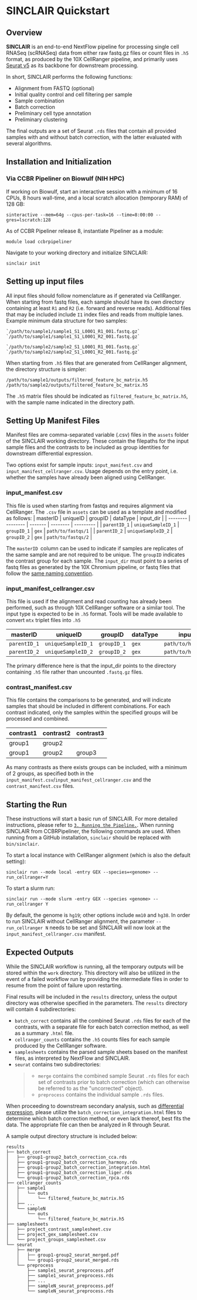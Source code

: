# SINCLAIR Quickstart

## Overview

**SINCLAIR** is an end-to-end NextFlow pipeline for processing single cell RNASeq (scRNASeq) data from either raw fastq.gz files or count files in `.h5` format, as produced by the 10X CellRanger pipeline, and primarily uses [Seurat v5](https://www.satijalab.org/Seurat) as its backbone for downstream processing.

In short, SINCLAIR performs the following functions:

- Alignment from FASTQ (optional)
- Initial quality control and cell filtering per sample
- Sample combination
- Batch correction
- Preliminary cell type annotation
- Preliminary clustering

The final outputs are a set of Seurat `.rds` files that contain all provided samples with and without batch correction, with the latter evaluated with several algorithms.

## Installation and Initialization

### Via CCBR Pipeliner on Biowulf (NIH HPC)

If working on Biowulf, start an interactive session with a minimum of 16 CPUs, 8 hours wall-time, and a local scratch allocation (temporary RAM) of 128 GB:

```
sinteractive --mem=64g --cpus-per-task=16 --time=8:00:00 --gres=lscratch:128
```

As of CCBR Pipeliner release 8, instantiate Pipeliner as a module:

```
module load ccbrpipeliner
```

Navigate to your working directory and initialize SINCLAIR:

```
sinclair init
```

## Setting up input files

All input files should follow nomenclature as if generated via CellRanger. When starting from fastq files, each sample should have its own directory containing at least `R1` and `R2` (i.e. forward and reverse reads). Additional files that may be included include `I1` index files and reads from multiple lanes. Example minimum data structure for two samples:

```
`/path/to/sample1/sample1_S1_L0001_R1_001.fastq.gz`
`/path/to/sample1/sample1_S1_L0001_R2_001.fastq.gz`

`/path/to/sample2/sample2_S1_L0001_R1_001.fastq.gz`
`/path/to/sample2/sample2_S1_L0001_R2_001.fastq.gz`
```

When starting from `.h5` files that are generated from CellRanger alignment, the directory structure is simpler:

`/path/to/sample1/outputs/filtered_feature_bc_matrix.h5`
`/path/to/sample2/outputs/filtered_feature_bc_matrix.h5`

The `.h5` matrix files should be indicated as `filtered_feature_bc_matrix.h5`, with the sample name indicated in the directory path.

## Setting Up Manifest Files

Manifest files are comma-separated variable (.csv) files in the `assets` folder of the SINCLAIR working directory. These contain the filepaths for the input sample files and the contrasts to be included as group identities for downstream differential expression.

Two options exist for sample inputs: `input_manifest.csv` and `input_manifest_cellranger.csv`. Usage depends on the entry point, i.e. whether the samples have already been aligned using CellRanger.

### input_manifest.csv

This file is used when starting from fastqs and requires alignment via CellRanger. The `.csv` file in `assets` can be used as a template and modified as follows:
| masterID | uniqueID | groupID | dataType | input_dir |
| -------- | -------- | ------- | -------- | --------- |
| `parentID_1` | `uniqueSampleID_1` | `groupID_1` | `gex` | `path/to/fastqs/1` |
| `parentID_2` | `uniqueSampleID_2` | `groupID_2` | `gex` | `path/to/fastqs/2` |

The `masterID `column can be used to indicate if samples are replicates of the same sample and are not required to be unique. The `groupID` indicates the contrast group for each sample. The `input_dir` must point to a series of fastq files as generated by the 10X Chromium pipeline, or fastq files that follow the [same naming convention](https://www.10xgenomics.com/support/software/cell-ranger/latest/analysis/inputs/cr-specifying-fastqs#file-naming-convention).

### input_manifest_cellranger.csv

This file is used if the alignment and read counting has already been performed, such as through 10X CellRanger software or a similar tool. The input type is expected to be in `.h5` format. Tools will be made available to convert `mtx` triplet files into `.h5`

| masterID     | uniqueID           | groupID     | dataType | input_dir            |
| ------------ | ------------------ | ----------- | -------- | -------------------- |
| `parentID_1` | `uniqueSampleID_1` | `groupID_1` | `gex`    | `path/to/h5Counts/1` |
| `parentID_2` | `uniqueSampleID_2` | `groupID_2` | `gex`    | `path/to/h5Counts/2` |

The primary difference here is that the input_dir points to the directory containing `.h5` file rather than uncounted `.fastq.gz` files.

### contrast_manifest.csv

This file contains the comparisons to be generated, and will indicate samples that should be included in different combinations. For each contrast indicated, only the samples within the specified groups will be processed and combined.

| contrast1 | contrast2 | contrast3 |
| --------- | --------- | --------- |
| group1    | group2    |
| group1    | group2    | group3    |

As many contrasts as there exists groups can be included, with a minimum of 2 groups, as specified both in the `input_manifest.csv`/`input_manifest_cellranger.csv` and the `contrast_manifest.csv` files.

## Starting the Run

These instructions will start a basic run of SINCLAIR. For more detailed instructions, please refer to [`3. Running the Pipeline.`](./run.md). When running SINCLAIR from CCBRPipeliner, the following commands are used. When running from a GitHub installation, `sinclair` should be replaced with `bin/sinclair`.

To start a local instance with CellRanger alignment (which is also the default setting):

```
sinclair run --mode local -entry GEX --species=<genome> --run_cellranger=Y
```

To start a slurm run:

```
sinclair run --mode slurm -entry GEX --species <genome> --run_cellranger Y
```

By default, the genome is `hg19`; other options include `mm10` and `hg38`. In order to run SINCLAIR without CellRanger alignment, the parameter `--run_cellranger N` needs to be set and SINCLAIR will now look at the `input_manifest_cellranger.csv` manifest.

## Expected Outputs

While the SINCLAIR workflow is running, all the temporary outputs will be stored within the `work` directory. This directory will also be utilized in the event of a failed workflow run by providing the intermediate files in order to resume from the point of failure upon restarting.

Final results will be included in the `results` directory, unless the output directory was otherwise specified in the parameters. The `results` directory will contain 4 subdirectories:

- `batch_correct` contains all the combined Seurat `.rds` files for each of the contrasts, with a separate file for each batch correction method, as well as a summary `.html` file.
- `cellranger_counts` contains the `.h5` counts files for each sample produced by the CellRanger software.
- `samplesheets` contains the parsed sample sheets based on the manifest files, as interpreted by NextFlow and SINCLAIR.
- `seurat` contains two subdirectories:
  > - `merge` contains the combined sample Seurat `.rds` files for each set of contrasts prior to batch correction (which can otherwise be referred to as the "uncorrected" object).
  > - `preprocess` contains the individual sample `.rds` files.

When proceeding to downstream secondary analysis, such as [differential expression](./differentialExpression.md), please utilize the `batch_correction_integration.html` files to determine which batch correction method, or even lack thereof, best fits the data. The appropriate file can then be analyzed in R through Seurat.

A sample output directory structure is included below:

```
results
├── batch_correct
│   ├── group1-group2_batch_correction_cca.rds
│   ├── group1-group2_batch_correction_harmony.rds
│   ├── group1-group2_batch_correction_integration.html
│   ├── group1-group2_batch_correction_liger.rds
│   └── group1-group2_batch_correction_rpca.rds
├── cellranger_counts
│   ├── sample1
│   │   └── outs
│   │       └── filtered_feature_bc_matrix.h5
│   ├── ...
│   └── sampleN
│       └── outs
│           └── filtered_feature_bc_matrix.h5
├── samplesheets
│   ├── project_contrast_samplesheet.csv
│   ├── project_gex_samplesheet.csv
│   └── project_groups_samplesheet.csv
└── seurat
    ├── merge
    │   ├── group1-group2_seurat_merged.pdf
    │   └── group1-group2_seurat_merged.rds
    └── preprocess
        ├── sample1_seurat_preprocess.pdf
        ├── sample1_seurat_preprocess.rds
        ├── ...
        ├── sampleN_seurat_preprocess.pdf
        └── sampleN_seurat_preprocess.rds

```
